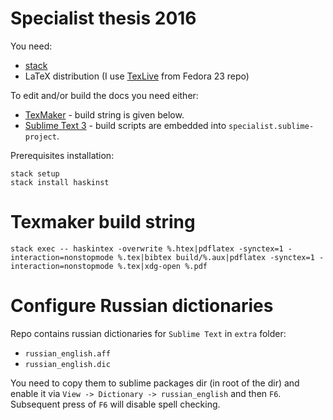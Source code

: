 # Specialist thesis 2016

You need:
- [stack](https://stackage.org)
- LaTeX distribution (I use [TexLive](https://www.tug.org/texlive/) from Fedora 23 repo)

To edit and/or build the docs you need either:
- [TexMaker](http://www.xm1math.net/texmaker/) - build string is given below.
- [Sublime Text 3](https://www.sublimetext.com/) - build scripts are embedded into `specialist.sublime-project`.

Prerequisites installation:
```
stack setup
stack install haskinst
```

# Texmaker build string

```
stack exec -- haskintex -overwrite %.htex|pdflatex -synctex=1 -interaction=nonstopmode %.tex|bibtex build/%.aux|pdflatex -synctex=1 -interaction=nonstopmode %.tex|xdg-open %.pdf
```

# Configure Russian dictionaries

Repo contains russian dictionaries for `Sublime Text` in `extra` folder:
- `russian_english.aff` 
- `russian_english.dic`

You need to copy them to sublime packages dir (in root of the dir) and enable it via `View -> Dictionary -> russian_english` and then `F6`. Subsequent press of `F6` will disable spell checking.
